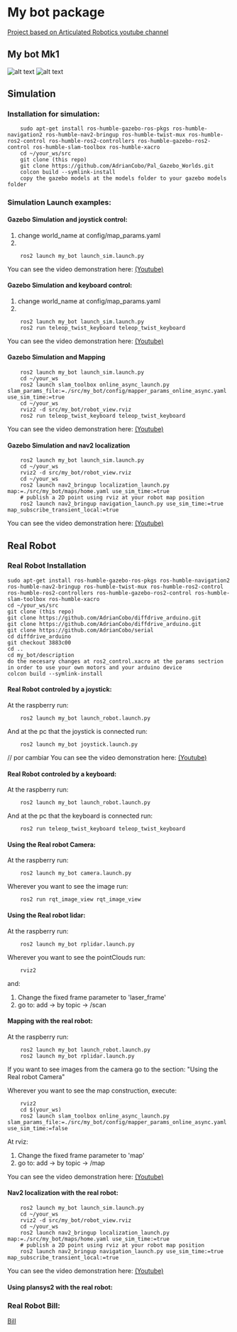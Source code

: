 # My bot package

[Project based on Articulated Robotics youtube channel](https://www.youtube.com/@ArticulatedRobotics/videos)

## My bot Mk1

![alt text](https://github.com/AdrianCobo/my_bot/blob/readme_updated/imgs/my_bot_mk1_real.jpg)
![alt text](https://github.com/AdrianCobo/my_bot/blob/readme_updated/imgs/my_bot_mk1_sim.png)

## Simulation

### Installation for simulation:

```console
    sudo apt-get install ros-humble-gazebo-ros-pkgs ros-humble-navigation2 ros-humble-nav2-bringup ros-humble-twist-mux ros-humble-ros2-control ros-humble-ros2-controllers ros-humble-gazebo-ros2-control ros-humble-slam-toolbox ros-humble-xacro
    cd ~/your_ws/src
    git clone (this repo)
    git clone https://github.com/AdrianCobo/Pal_Gazebo_Worlds.git
    colcon build --symlink-install
    copy the gazebo models at the models folder to your gazebo models folder
```

### Simulation Launch examples:

#### Gazebo Simulation and joystick control:

1. change world_name at config/map_params.yaml
2.

```console
    ros2 launch my_bot launch_sim.launch.py
```

You can see the video demonstration here: [(Youtube)](https://youtu.be/H0Chc4LrjQw)

#### Gazebo Simulation and keyboard control:

1. change world_name at config/map_params.yaml
2.

```console
    ros2 launch my_bot launch_sim.launch.py
    ros2 run teleop_twist_keyboard teleop_twist_keyboard
```

You can see the video demonstration here: [(Youtube)](https://youtu.be/-zVjHXezQI8)

#### Gazebo Simulation and Mapping

```console
    ros2 launch my_bot launch_sim.launch.py
    cd ~/your_ws
    ros2 launch slam_toolbox online_async_launch.py slam_params_file:=./src/my_bot/config/mapper_params_online_async.yaml use_sim_time:=true
    cd ~/your_ws
    rviz2 -d src/my_bot/robot_view.rviz
    ros2 run teleop_twist_keyboard teleop_twist_keyboard
```

You can see the video demonstration here: [(Youtube)](https://youtu.be/yNdHQ1RQuCk)

#### Gazebo Simulation and nav2 localization

```console
    ros2 launch my_bot launch_sim.launch.py
    cd ~/your_ws
    rviz2 -d src/my_bot/robot_view.rviz
    cd ~/your_ws
    ros2 launch nav2_bringup localization_launch.py map:=./src/my_bot/maps/home.yaml use_sim_time:=true
    # publish a 2D point using rviz at your robot map position
    ros2 launch nav2_bringup navigation_launch.py use_sim_time:=true map_subscribe_transient_local:=true
```

You can see the video demonstration here: [(Youtube)](https://youtu.be/tctQYJnHBAQ)

## Real Robot 

### Real Robot Installation
    sudo apt-get install ros-humble-gazebo-ros-pkgs ros-humble-navigation2 ros-humble-nav2-bringup ros-humble-twist-mux ros-humble-ros2-control ros-humble-ros2-controllers ros-humble-gazebo-ros2-control ros-humble-slam-toolbox ros-humble-xacro
    cd ~/your_ws/src
    git clone (this repo)
    git clone https://github.com/AdrianCobo/diffdrive_arduino.git
    git clone https://github.com/AdrianCobo/diffdrive_arduino.git
    git clone https://github.com/AdrianCobo/serial
    cd diffdrive_arduino 
    git checkout 3883c00
    cd ..
    cd my_bot/description
    do the necesary changes at ros2_control.xacro at the params sectrion in order to use your own motors and your arduino device
    colcon build --symlink-install

#### Real Robot controled by a joystick:

At the raspberry run:
```console
    ros2 launch my_bot launch_robot.launch.py
```

And at the pc that the joystick is connected run:
```console
    ros2 launch my_bot joystick.launch.py
```
// por cambiar
You can see the video demonstration here: [(Youtube)](https://youtu.be/H0Chc4LrjQw)

#### Real Robot controled by a keyboard:

At the raspberry run:
```console
    ros2 launch my_bot launch_robot.launch.py
```

And at the pc that the keyboard is connected run:
```console
    ros2 run teleop_twist_keyboard teleop_twist_keyboard
```

#### Using the Real robot Camera:

At the raspberry run:
```console
    ros2 launch my_bot camera.launch.py
```

Wherever you want to see the image run:
```console
    ros2 run rqt_image_view rqt_image_view
```

#### Using the Real robot lidar:

At the raspberry run:
```console
    ros2 launch my_bot rplidar.launch.py
```

Wherever you want to see the pointClouds run:
```console
    rviz2
```

and: 
1. Change the fixed frame parameter to 'laser_frame'
2. go to: add -> by topic -> /scan


#### Mapping with the real robot:

At the raspberry run:
```console
    ros2 launch my_bot launch_robot.launch.py
    ros2 launch my_bot rplidar.launch.py
```

If you want to see images from the camera go to the section: "Using the Real robot Camera"

Wherever you want to see the map construction, execute:
```console
    rviz2
    cd $(your_ws)
    ros2 launch slam_toolbox online_async_launch.py slam_params_file:=./src/my_bot/config/mapper_params_online_async.yaml use_sim_time:=false
```

At rviz:
1. Change the fixed frame parameter to 'map'
2. go to: add -> by topic -> /map

You can see the video demonstration here: [(Youtube)](https://youtu.be/Q_-EYw8jdps?si=o-zX6n-kzWKuK6uY)

#### Nav2 localization with the real robot:

```console
    ros2 launch my_bot launch_sim.launch.py
    cd ~/your_ws
    rviz2 -d src/my_bot/robot_view.rviz
    cd ~/your_ws
    ros2 launch nav2_bringup localization_launch.py map:=./src/my_bot/maps/home.yaml use_sim_time:=true
    # publish a 2D point using rviz at your robot map position
    ros2 launch nav2_bringup navigation_launch.py use_sim_time:=true map_subscribe_transient_local:=true
```

You can see the video demonstration here: [(Youtube)](https://youtu.be/tctQYJnHBAQ)

#### Using plansys2 with the real robot:

### Real Robot Bill:

[Bill](https://github.com/AdrianCobo/my_bot/blob/readme_updated/Bill.md)

